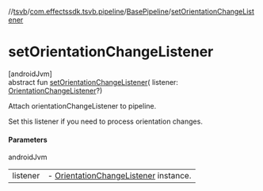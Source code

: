 //[tsvb](../../../index.md)/[com.effectssdk.tsvb.pipeline](../index.md)/[BasePipeline](index.md)/[setOrientationChangeListener](set-orientation-change-listener.md)

# setOrientationChangeListener

[androidJvm]\
abstract fun [setOrientationChangeListener](set-orientation-change-listener.md)(
listener: [OrientationChangeListener](../-orientation-change-listener/index.md)?)

Attach orientationChangeListener to pipeline.

Set this listener if you need to process orientation changes.

#### Parameters

androidJvm

|          |                                                                                       |
|----------|---------------------------------------------------------------------------------------|
| listener | -     [OrientationChangeListener](../-orientation-change-listener/index.md) instance. |

